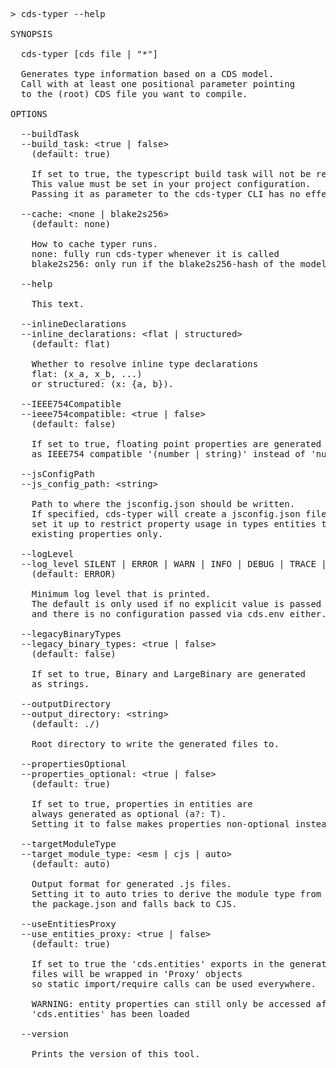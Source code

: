 <!-- this file is automatically generated and updated by a github action -->
<pre class="log">
> cds-typer --help

SYNOPSIS

  cds-typer [cds file | "*"]

  Generates type information based on a CDS model.
  Call with at least one positional parameter pointing
  to the (root) CDS file you want to compile.

OPTIONS

  --buildTask
  --build_task: &lt;true | false&gt;
    (default: true)

    If set to true, the typescript build task will not be registered/ executed.
    This value must be set in your project configuration.
    Passing it as parameter to the cds-typer CLI has no effect.

  --cache: &lt;none | blake2s256&gt;
    (default: none)

    How to cache typer runs.
    none: fully run cds-typer whenever it is called
    blake2s256: only run if the blake2s256-hash of the model has changed. Hash is stored in a file between runs.

  --help

    This text.

  --inlineDeclarations
  --inline_declarations: &lt;flat | structured&gt;
    (default: flat)

    Whether to resolve inline type declarations
    flat: (x_a, x_b, ...)
    or structured: (x: {a, b}).

  --IEEE754Compatible
  --ieee754compatible: &lt;true | false&gt;
    (default: false)

    If set to true, floating point properties are generated
    as IEEE754 compatible '(number | string)' instead of 'number'.

  --jsConfigPath
  --js_config_path: &lt;string&gt;

    Path to where the jsconfig.json should be written.
    If specified, cds-typer will create a jsconfig.json file and
    set it up to restrict property usage in types entities to
    existing properties only.

  --logLevel
  --log_level SILENT | ERROR | WARN | INFO | DEBUG | TRACE | SILLY | VERBOSE
    (default: ERROR)

    Minimum log level that is printed.
    The default is only used if no explicit value is passed
    and there is no configuration passed via cds.env either.

  --legacyBinaryTypes
  --legacy_binary_types: &lt;true | false&gt;
    (default: false)

    If set to true, Binary and LargeBinary are generated
    as strings.

  --outputDirectory
  --output_directory: &lt;string&gt;
    (default: ./)

    Root directory to write the generated files to.

  --propertiesOptional
  --properties_optional: &lt;true | false&gt;
    (default: true)

    If set to true, properties in entities are
    always generated as optional (a?: T).
    Setting it to false makes properties non-optional instead (a: T).

  --targetModuleType
  --target_module_type: &lt;esm | cjs | auto&gt;
    (default: auto)

    Output format for generated .js files.
    Setting it to auto tries to derive the module type from
    the package.json and falls back to CJS.

  --useEntitiesProxy
  --use_entities_proxy: &lt;true | false&gt;
    (default: true)

    If set to true the 'cds.entities' exports in the generated 'index.js'
    files will be wrapped in 'Proxy' objects
    so static import/require calls can be used everywhere.
    
    WARNING: entity properties can still only be accessed after
    'cds.entities' has been loaded

  --version

    Prints the version of this tool.
</pre>
